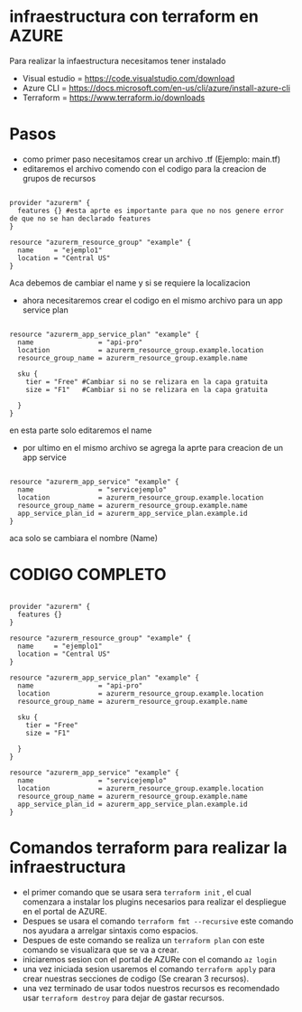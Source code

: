 # infraestructura con terraform en AZURE

Para realizar la infaestructura necesitamos tener instalado
* Visual estudio = https://code.visualstudio.com/download
* Azure CLI = https://docs.microsoft.com/en-us/cli/azure/install-azure-cli
* Terraform = https://www.terraform.io/downloads

# Pasos
* como primer paso necesitamos crear un archivo .tf (Ejemplo: main.tf)
* editaremos el archivo comendo con el codigo para la creacion de grupos de recursos
``` 

provider "azurerm" {
  features {} #esta aprte es importante para que no nos genere error de que no se han declarado features
}

resource "azurerm_resource_group" "example" {
  name     = "ejemplo1" 
  location = "Central US"
}

```     

Aca debemos de cambiar el name y si se requiere la localizacion 

* ahora necesitaremos crear el codigo en el mismo archivo para un app service plan 

```  

resource "azurerm_app_service_plan" "example" {
  name                = "api-pro"
  location            = azurerm_resource_group.example.location
  resource_group_name = azurerm_resource_group.example.name

  sku {
    tier = "Free" #Cambiar si no se relizara en la capa gratuita
    size = "F1"   #Cambiar si no se relizara en la capa gratuita

  }
}

```  

en esta parte solo editaremos el name 

* por ultimo en el mismo archivo se agrega la aprte para creacion de un app service 
``` 

resource "azurerm_app_service" "example" {
  name                = "servicejemplo"
  location            = azurerm_resource_group.example.location
  resource_group_name = azurerm_resource_group.example.name
  app_service_plan_id = azurerm_app_service_plan.example.id
}

``` 
aca solo se cambiara el nombre  (Name)

# CODIGO COMPLETO
```

provider "azurerm" {
  features {}
}

resource "azurerm_resource_group" "example" {
  name     = "ejemplo1"
  location = "Central US"
}

resource "azurerm_app_service_plan" "example" {
  name                = "api-pro"
  location            = azurerm_resource_group.example.location
  resource_group_name = azurerm_resource_group.example.name

  sku {
    tier = "Free"
    size = "F1"

  }
}

resource "azurerm_app_service" "example" {
  name                = "servicejemplo"
  location            = azurerm_resource_group.example.location
  resource_group_name = azurerm_resource_group.example.name
  app_service_plan_id = azurerm_app_service_plan.example.id
}

```

# Comandos terraform para realizar la infraestructura

* el primer comando que se usara sera ```terraform init``` , el cual comenzara a instalar los plugins necesarios para realizar el despliegue en el portal de AZURE.
* Despues se usara el comando ```terraform fmt --recursive``` este comando nos ayudara a arrelgar sintaxis como espacios.
* Despues de este comando se realiza un  ```terraform plan``` con este comando se visualizara que se va a crear.
* iniciaremos sesion con el portal de AZURe con el comando ```az login```
* una vez iniciada sesion usaremos el comando ```terraform apply``` para crear nuestras secciones de codigo (Se crearan 3 recursos).
* una vez terminado de usar todos nuestros recursos es recomendado usar ```terraform destroy``` para dejar de gastar recursos.
